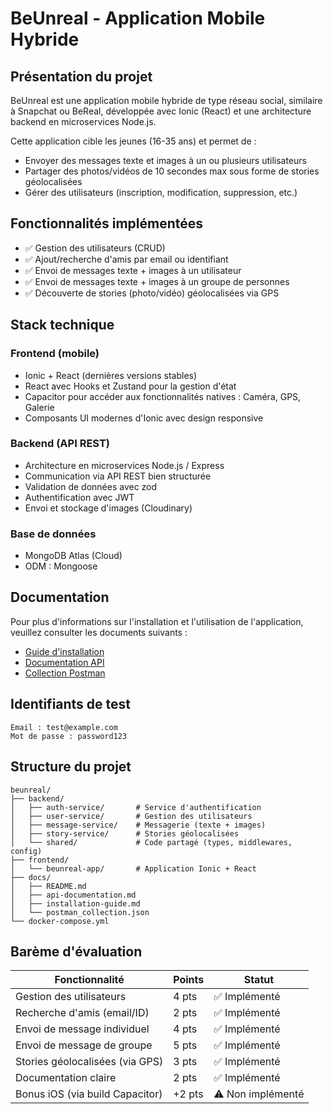# BeUnreal - Application Mobile Hybride

## Présentation du projet

BeUnreal est une application mobile hybride de type réseau social, similaire à Snapchat ou BeReal, développée avec Ionic (React) et une architecture backend en microservices Node.js.

Cette application cible les jeunes (16-35 ans) et permet de :
- Envoyer des messages texte et images à un ou plusieurs utilisateurs
- Partager des photos/vidéos de 10 secondes max sous forme de stories géolocalisées
- Gérer des utilisateurs (inscription, modification, suppression, etc.)

## Fonctionnalités implémentées

- ✅ Gestion des utilisateurs (CRUD)
- ✅ Ajout/recherche d'amis par email ou identifiant
- ✅ Envoi de messages texte + images à un utilisateur
- ✅ Envoi de messages texte + images à un groupe de personnes
- ✅ Découverte de stories (photo/vidéo) géolocalisées via GPS

## Stack technique

### Frontend (mobile)
- Ionic + React (dernières versions stables)
- React avec Hooks et Zustand pour la gestion d'état
- Capacitor pour accéder aux fonctionnalités natives : Caméra, GPS, Galerie
- Composants UI modernes d'Ionic avec design responsive

### Backend (API REST)
- Architecture en microservices Node.js / Express
- Communication via API REST bien structurée
- Validation de données avec zod
- Authentification avec JWT
- Envoi et stockage d'images (Cloudinary)

### Base de données
- MongoDB Atlas (Cloud)
- ODM : Mongoose

## Documentation

Pour plus d'informations sur l'installation et l'utilisation de l'application, veuillez consulter les documents suivants :

- [Guide d'installation](./installation-guide.md)
- [Documentation API](./api-documentation.md)
- [Collection Postman](./postman_collection.json)

## Identifiants de test

```
Email : test@example.com
Mot de passe : password123
```

## Structure du projet

```
beunreal/
├── backend/
│   ├── auth-service/       # Service d'authentification
│   ├── user-service/       # Gestion des utilisateurs
│   ├── message-service/    # Messagerie (texte + images)
│   ├── story-service/      # Stories géolocalisées
│   └── shared/             # Code partagé (types, middlewares, config)
├── frontend/
│   └── beunreal-app/       # Application Ionic + React
├── docs/
│   ├── README.md
│   ├── api-documentation.md
│   ├── installation-guide.md
│   └── postman_collection.json
└── docker-compose.yml
```

## Barème d'évaluation

| Fonctionnalité | Points | Statut |
|----------------|--------|--------|
| Gestion des utilisateurs | 4 pts | ✅ Implémenté |
| Recherche d'amis (email/ID) | 2 pts | ✅ Implémenté |
| Envoi de message individuel | 4 pts | ✅ Implémenté |
| Envoi de message de groupe | 5 pts | ✅ Implémenté |
| Stories géolocalisées (via GPS) | 3 pts | ✅ Implémenté |
| Documentation claire | 2 pts | ✅ Implémenté |
| Bonus iOS (via build Capacitor) | +2 pts | ⚠️ Non implémenté |
